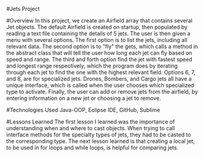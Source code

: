 #Jets Project

#Overview
In this project, we create an Airfield array that contains several Jet objects. The default Airfield is created on startup, then populated by reading a text file containing the details of 5 jets. The user is then given a menu with several options. The first option is to list the jets, including all relevant data. The second option is to "fly" the gets, which calls a method in the abstract class that will tell the user how long each jet can fly based on speed and range. The third and forth option find the jet with fastest speed and longest range respectively, which the program does by iterating through each jet to find the one with the highest relevant field. Options 6, 7, and 8, are for specialized jets. Drones, Bombers, and Cargo jets all have a unique interface, which is called when the user chooses which specialized type to activate. Finally, the user can add or remove jets from the airfield, by entering information on a new jet or choosing a jet to remove.  

#Technologies Used
Java-OOP, Eclipse IDE, GitHub, Sublime

#Lessons Learned
The first lesson I learned was the importance of understanding when and where to cast objects. When trying to call interface methods for the specialty types of jets, they had to be casted to the corresponding type. The next lesson learned is that creating a local jet, to be used in for loops and while loops, is helpful for comparing jets.  
